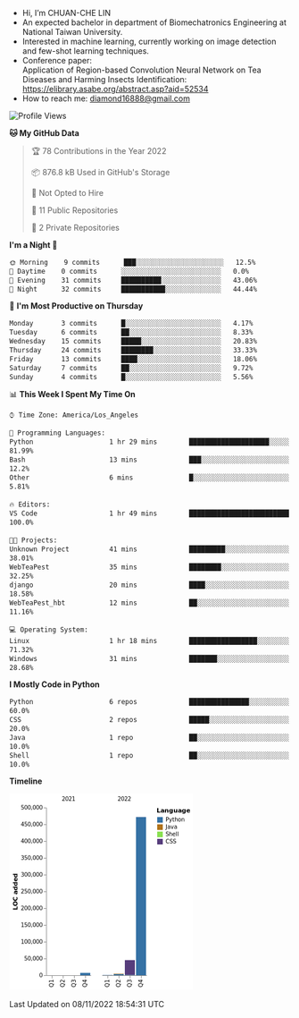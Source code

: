 - Hi, I’m CHUAN-CHE LIN
- An expected bachelor in department of Biomechatronics Engineering at National Taiwan University.
- Interested in machine learning, currently working on image detection and few-shot learning techniques.
- Conference paper:  
  Application of Region-based Convolution Neural Network on Tea Diseases and Harming Insects Identification: https://elibrary.asabe.org/abstract.asp?aid=52534
- How to reach me: diamond16888@gmail.com
<!--START_SECTION:waka-->
![Profile Views](http://img.shields.io/badge/Profile%20Views-1-blue)

**🐱 My GitHub Data** 

> 🏆 78 Contributions in the Year 2022
 > 
> 📦 876.8 kB Used in GitHub's Storage 
 > 
> 🚫 Not Opted to Hire
 > 
> 📜 11 Public Repositories 
 > 
> 🔑 2 Private Repositories  
 > 
**I'm a Night 🦉** 

```text
🌞 Morning    9 commits      ███░░░░░░░░░░░░░░░░░░░░░░   12.5% 
🌆 Daytime    0 commits      ░░░░░░░░░░░░░░░░░░░░░░░░░   0.0% 
🌃 Evening    31 commits     ██████████░░░░░░░░░░░░░░░   43.06% 
🌙 Night      32 commits     ███████████░░░░░░░░░░░░░░   44.44%

```
📅 **I'm Most Productive on Thursday** 

```text
Monday       3 commits      █░░░░░░░░░░░░░░░░░░░░░░░░   4.17% 
Tuesday      6 commits      ██░░░░░░░░░░░░░░░░░░░░░░░   8.33% 
Wednesday    15 commits     █████░░░░░░░░░░░░░░░░░░░░   20.83% 
Thursday     24 commits     ████████░░░░░░░░░░░░░░░░░   33.33% 
Friday       13 commits     ████░░░░░░░░░░░░░░░░░░░░░   18.06% 
Saturday     7 commits      ██░░░░░░░░░░░░░░░░░░░░░░░   9.72% 
Sunday       4 commits      █░░░░░░░░░░░░░░░░░░░░░░░░   5.56%

```


📊 **This Week I Spent My Time On** 

```text
⌚︎ Time Zone: America/Los_Angeles

💬 Programming Languages: 
Python                   1 hr 29 mins        ████████████████████░░░░░   81.99% 
Bash                     13 mins             ███░░░░░░░░░░░░░░░░░░░░░░   12.2% 
Other                    6 mins              █░░░░░░░░░░░░░░░░░░░░░░░░   5.81%

🔥 Editors: 
VS Code                  1 hr 49 mins        █████████████████████████   100.0%

🐱‍💻 Projects: 
Unknown Project          41 mins             █████████░░░░░░░░░░░░░░░░   38.01% 
WebTeaPest               35 mins             ████████░░░░░░░░░░░░░░░░░   32.25% 
django                   20 mins             ████░░░░░░░░░░░░░░░░░░░░░   18.58% 
WebTeaPest_hbt           12 mins             ██░░░░░░░░░░░░░░░░░░░░░░░   11.16%

💻 Operating System: 
Linux                    1 hr 18 mins        █████████████████░░░░░░░░   71.32% 
Windows                  31 mins             ███████░░░░░░░░░░░░░░░░░░   28.68%

```

**I Mostly Code in Python** 

```text
Python                   6 repos             ███████████████░░░░░░░░░░   60.0% 
CSS                      2 repos             █████░░░░░░░░░░░░░░░░░░░░   20.0% 
Java                     1 repo              ██░░░░░░░░░░░░░░░░░░░░░░░   10.0% 
Shell                    1 repo              ██░░░░░░░░░░░░░░░░░░░░░░░   10.0%

```


**Timeline**

![Chart not found](https://raw.githubusercontent.com/ChuanCheLin/ChuanCheLin/main/charts/bar_graph.png) 


 Last Updated on 08/11/2022 18:54:31 UTC
<!--END_SECTION:waka-->

<!--
**ChuanCheLin/ChuanCheLin** is a ✨ _special_ ✨ repository because its `README.md` (this file) appears on your GitHub profile.

Here are some ideas to get you started:

- 🔭 I’m currently working on ...
- 🌱 I’m currently learning ...
- 👯 I’m looking to collaborate on ...
- 🤔 I’m looking for help with ...
- 💬 Ask me about ...
- 📫 How to reach me: ...
- 😄 Pronouns: ...
- ⚡ Fun fact: ...
-->
